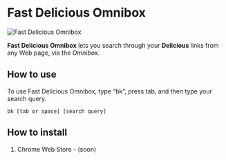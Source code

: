 # Fast Delicious Omnibox

![Fast Delicious Omnibox](https://photos-3.dropbox.com/t/0/AACoBHbII1cBj_L-ERX92jSU0GfJdgCb-caR7xWHDHPynw/12/64436654/png/1024x768/3/1400108400/0/2/ad.png/d5j9xdgmkk09opBU-4AHpn1iciB7uwcmXSP1Gtd5tOM)

**Fast Delicious Omnibox** lets you search through your **Delicious** links from any Web page, via the *Omnibox*.

## How to use

To use Fast Delicious Omnibox, type “bk”, press tab, and then type your search query.

```
bk [tab or space] [search query]
```

## How to install

1. Chrome Web Store - (soon)